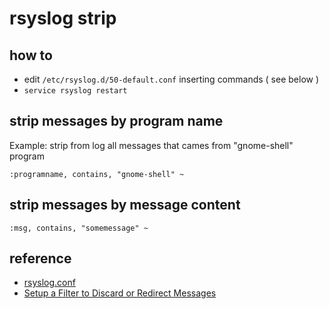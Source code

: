 # rsyslog strip

## how to

- edit `/etc/rsyslog.d/50-default.conf` inserting commands ( see below )
- `service rsyslog restart`

## strip messages by program name

Example: strip from log all messages that cames from "gnome-shell" program

```
:programname, contains, "gnome-shell" ~
```

## strip messages by message content

```
:msg, contains, "somemessage" ~
```

## reference

- [rsyslog.conf](http://manpages.ubuntu.com/manpages/bionic/en/man5/rsyslog.conf.5.html)
- [Setup a Filter to Discard or Redirect Messages](https://www.thegeekdiary.com/etc-rsyslog-conf-setup-a-filter-to-discard-or-redirect-messages/)
